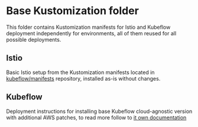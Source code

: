 # Base Kustomization folder

This folder contains Kustomization manifests for Istio and Kubeflow deployment independently for environments, all of them reused for all possible deployments.

## Istio
Basic Istio setup from the Kustomization manifests located in [kubeflow/manifests](https://github.com/kubeflow/manifests) repository, installed as-is without changes.

## Kubeflow
Deployment instructions for installing base Kubeflow cloud-agnostic version with additional AWS patches, to read more follow to [it own documentation](kubeflow/README.md)
